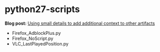 # python27-scripts

**Blog post:** [Using small details to add additional context to other artifacts](https://forensenellanebbia.blogspot.com/2019/01/using-small-details-to-add-additional.html)
- Firefox_AdblockPlus.py<br>
- Firefox_NoScript.py<br>
- VLC_LastPlayedPosition.py<br>
